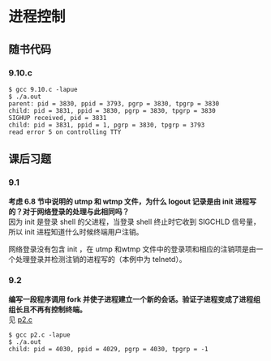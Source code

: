 # 进程控制

## 随书代码

### 9.10.c

```shell
$ gcc 9.10.c -lapue
$ ./a.out
parent: pid = 3830, ppid = 3793, pgrp = 3830, tpgrp = 3830
child: pid = 3831, ppid = 3830, pgrp = 3830, tpgrp = 3830
SIGHUP received, pid = 3831
child: pid = 3831, ppid = 1, pgrp = 3830, tpgrp = 3793
read error 5 on controlling TTY
```

## 课后习题

### 9.1

**考虑 6.8 节中说明的 utmp 和 wtmp 文件，为什么 logout 记录是由 init 进程写的？对于网络登录的处理与此相同吗？**  
因为 init 是登录 shell 的父进程，当登录 shell 终止时它收到 SIGCHLD 信号量，所以 init 进程知道什么时候终端用户注销。

网络登录没有包含 init ，在 utmp 和wtmp 文件中的登录项和相应的注销项是由一个处理登录并检测注销的进程写的（本例中为 telnetd）。

### 9.2

**编写一段程序调用 fork 并使子进程建立一个新的会话。验证子进程变成了进程组组长且不再有控制终端。**  
见 [p2.c](p2.c)

```shell
$ gcc p2.c -lapue
$ ./a.out
child: pid = 4030, ppid = 4029, pgrp = 4030, tpgrp = -1
```